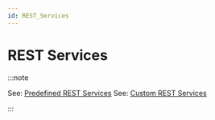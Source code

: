 ```yaml
---
id: REST_Services
---
```


# REST Services


:::note

See: [Predefined REST Services](/Services/Predefined_REST_services)
See: [Custom REST Services](/Services/Custom_REST_services)

:::
